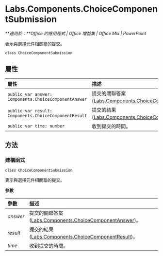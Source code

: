 
# <a name="labs.components.choicecomponentsubmission"></a>Labs.Components.ChoiceComponentSubmission

 _**適用於︰**Office 的應用程式 | Office 增益集 | Office Mix | PowerPoint_

表示與選擇元件相關聯的提交。

```
class ChoiceComponentSubmission
```


## <a name="properties"></a>屬性


|屬性	|描述|
|:-----|:-----|
| `public var answer: Components.ChoiceComponentAnswer`|提交的關聯答案 ([Labs.Components.ChoiceComponentAnswer](../../reference/office-mix/labs.components.choicecomponentanswer.md))。|
| `public var result: Components.ChoiceComponentResult`|提交的結果 ([Labs.Components.ChoiceComponentResult](../../reference/office-mix/labs.components.choicecomponentresult.md))。|
| `public var time: number`|收到提交的時間。|

## <a name="methods"></a>方法




### <a name="constructor"></a>建構函式

 `class ChoiceComponentSubmission`

表示與選擇元件相關聯的提交。

 **參數**


|參數|描述|
|:-----|:-----|
| _answer_|提交的關聯答案 ([Labs.Components.ChoiceComponentAnswer](../../reference/office-mix/labs.components.choicecomponentanswer.md))。|
| _result_|提交的結果 ([Labs.Components.ChoiceComponentResult](../../reference/office-mix/labs.components.choicecomponentresult.md))。|
| _time_|收到提交的時間。|

